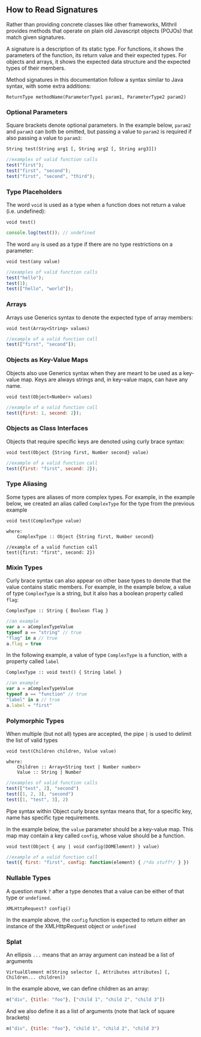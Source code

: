 ## How to Read Signatures

Rather than providing concrete classes like other frameworks, Mithril provides methods that operate on plain old Javascript objects (POJOs) that match given signatures.

A signature is a description of its static type. For functions, it shows the parameters of the function, its return value and their expected types. For objects and arrays, it shows the expected data structure and the expected types of their members.

Method signatures in this documentation follow a syntax similar to Java syntax, with some extra additions:

```clike
ReturnType methodName(ParameterType1 param1, ParameterType2 param2)
```

### Optional Parameters

Square brackets denote optional parameters. In the example below, `param2` and `param3` can both be omitted, but passing a value to `param2` is required if also passing a value to `param3`:

```clike
String test(String arg1 [, String arg2 [, String arg3]])
```

```javascript
//examples of valid function calls
test("first");
test("first", "second");
test("first", "second", "third");
```

### Type Placeholders

The word `void` is used as a type when a function does not return a value (i.e. undefined):

```clike
void test()
```

```javascript
console.log(test()); // undefined
```

The word `any` is used as a type if there are no type restrictions on a parameter:

```clike
void test(any value)
```

```javascript
//examples of valid function calls
test("hello");
test(1);
test(["hello", "world"]);
```

### Arrays

Arrays use Generics syntax to denote the expected type of array members:

```clike
void test(Array<String> values)
```

```javascript
//example of a valid function call
test(["first", "second"]);
```

### Objects as Key-Value Maps

Objects also use Generics syntax when they are meant to be used as a key-value map. Keys are always strings and, in key-value maps, can have any name.

```clike
void test(Object<Number> values)
```

```javascript
//example of a valid function call
test({first: 1, second: 2});
```

### Objects as Class Interfaces

Objects that require specific keys are denoted using curly brace syntax:

```clike
void test(Object {String first, Number second} value)
```

```javascript
//example of a valid function call
test({first: "first", second: 2});
```

### Type Aliasing

Some types are aliases of more complex types. For example, in the example below, we created an alias called `ComplexType` for the type from the previous example

```clike
void test(ComplexType value)

where:
	ComplexType :: Object {String first, Number second}
	
//example of a valid function call
test({first: "first", second: 2})
```

### Mixin Types

Curly brace syntax can also appear on other base types to denote that the value contains static members. For example, in the example below, a value of type `ComplexType` is a string, but it also has a boolean property called `flag`:

```clike
ComplexType :: String { Boolean flag }
```

```javascript
//an example
var a = aComplexTypeValue
typeof a == "string" // true
"flag" in a // true
a.flag = true
```

In the following example, a value of type `ComplexType` is a function, with a property called `label`

```clike
ComplexType :: void test() { String label }
```

```javascript
//an example
var a = aComplexTypeValue
typeof a == "function" // true
"label" in a // true
a.label = "first"
```

### Polymorphic Types

When multiple (but not all) types are accepted, the pipe `|` is used to delimit the list of valid types

```clike
void test(Children children, Value value)

where:
	Children :: Array<String text | Number number>
	Value :: String | Number
```

```javascript
//examples of valid function calls
test(["test", 2], "second")
test([1, 2, 3], "second")
test([1, "test", 3], 2)
```

Pipe syntax within Object curly brace syntax means that, for a specific key, name has specific type requirements.

In the example below, the `value` parameter should be a key-value map. This map may contain a key called `config`, whose value should be a function.

```clike
void test(Object { any | void config(DOMElement) } value)
```

```javascript
//example of a valid function call
test({ first: "first", config: function(element) { /*do stuff*/ } })
```

### Nullable Types

A question mark `?` after a type denotes that a value can be either of that type or `undefined`.

```clink
XMLHttpRequest? config()
```

In the example above, the `config` function is expected to return either an instance of the XMLHttpRequest object or `undefined`

### Splat

An ellipsis `...` means that an array argument can instead be a list of arguments

```clike
VirtualElement m(String selector [, Attributes attributes] [, Children... children])
```

In the example above, we can define children as an array:

```javascript
m("div", {title: "foo"}, ["child 1", "child 2", "child 3"])
```

And we also define it as a list of arguments (note that lack of square brackets)

```javascript
m("div", {title: "foo"}, "child 1", "child 2", "child 3")
```

